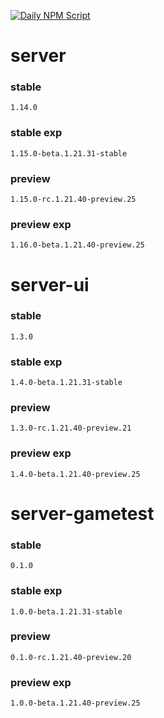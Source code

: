 [![Daily NPM Script](https://github.com/WavePlayz/minecraft-npms-auto/actions/workflows/fetch.yml/badge.svg)](https://github.com/WavePlayz/minecraft-npms-auto/actions/workflows/fetch.yml)
# server
### stable
```
1.14.0
```
### stable exp
```
1.15.0-beta.1.21.31-stable
```
### preview
```
1.15.0-rc.1.21.40-preview.25
```
### preview exp
```
1.16.0-beta.1.21.40-preview.25
```


# server-ui
### stable
```
1.3.0
```
### stable exp
```
1.4.0-beta.1.21.31-stable
```
### preview
```
1.3.0-rc.1.21.40-preview.21
```
### preview exp
```
1.4.0-beta.1.21.40-preview.25
```


# server-gametest
### stable
```
0.1.0
```
### stable exp
```
1.0.0-beta.1.21.31-stable
```
### preview
```
0.1.0-rc.1.21.40-preview.20
```
### preview exp
```
1.0.0-beta.1.21.40-preview.25
```



